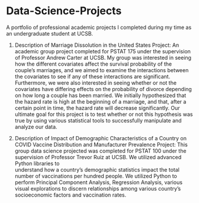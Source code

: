 # Data-Science-Projects
A portfolio of professional academic projects I completed during my time as an undergraduate student at UCSB. 

1) Description of Marriage Dissolution in the United States Project: 
   An academic group project completed for PSTAT 175 under the supervision of Professor Andrew Carter at UCSB.
   My group was interested in seeing how the different covariates affect the survival probability of the couple’s marriages, 
   and we aimed to examine the interactions between the covariates to see if any of these interactions are significant. 
   Furthermore, we were also interested in seeing whether or not the covariates have differing effects on the probability of
   divorce depending on how long a couple has been married. We initially hypothesized that the hazard rate is high at the 
   beginning of a marriage, and that, after a certain point in time, the hazard rate will decrease significantly. 
   Our ultimate goal for this project is to test whether or not this hypothesis was true by using various statistical 
   tools to successfully manipulate and analyze our data.

2) Description of Impact of Demographic Characteristics of a Country on COVID Vaccine Distribution and Manufacturer Prevalence Project: 
   This group data science projected was completed for PSTAT 100 under the supervision of Professor Trevor Ruiz at UCSB. We utilized advanced Python libraries to            
   understand how a country’s demographic statistics impact the total number of vaccinations per hundred people. We utilized Python to perform Principal Component 
   Analysis, Regression Analysis, various visual explorations to discern relationships among various country’s socioeconomic factors and vaccination rates. 
